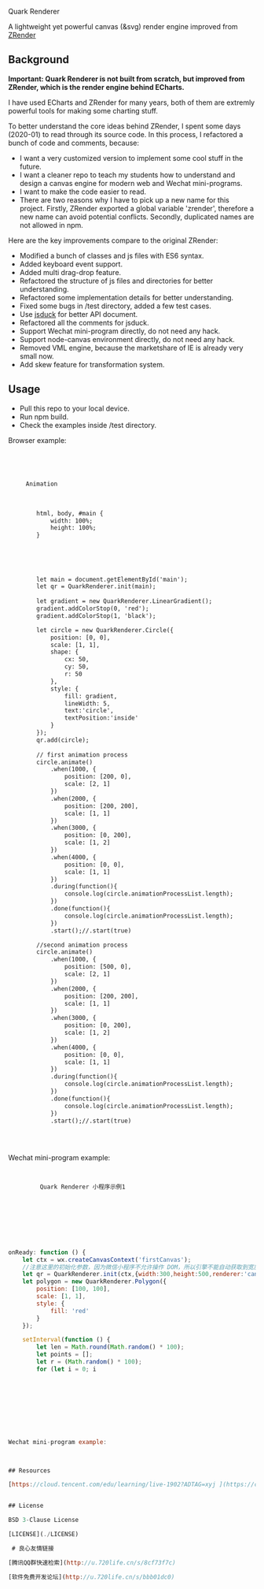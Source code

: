  Quark Renderer 

A lightweight yet powerful canvas (&svg) render engine improved from [ZRender](https://github.com/ecomfe/zrender)

## Background

**Important: Quark Renderer is not built from scratch, but improved from ZRender, which is the render engine behind ECharts.**

I have used ECharts and ZRender for many years, both of them are extremly powerful tools for making some charting stuff.

To better understand the core ideas behind ZRender, I spent some days (2020-01) to read through its source code. In this process, I refactored a bunch of code and comments, because:

- I want a very customized version to implement some cool stuff in the future.
- I want a cleaner repo to teach my students how to understand and design a canvas engine for modern web and Wechat mini-programs.
- I want to make the code easier to read.
- There are two reasons why I have to pick up a new name for this project. Firstly, ZRender exported a global variable 'zrender', therefore a new name can avoid potential conflicts. Secondly, duplicated names are not allowed in npm.

Here are the key improvements compare to the original ZRender:

- Modified a bunch of classes and js files with ES6 syntax.
- Added keyboard event support.
- Added multi drag-drop feature.
- Refactored the structure of js files and directories for better understanding.
- Refactored some implementation details for better understanding.
- Fixed some bugs in /test directory, added a few test cases.
- Use [jsduck](https://github.com/senchalabs/jsduck) for better API document.
- Refactored all the comments for jsduck.
- Support Wechat mini-program directly, do not need any hack.
- Support node-canvas environment directly, do not need any hack.
- Removed VML engine, because the marketshare of IE is already very small now. 
- Add skew feature for transformation system.

## Usage

- Pull this repo to your local device.
- Run npm build.
- Check the examples inside /test directory.

Browser example:

```html
 
 
 
     
     Animation 
      
     
     
        html, body, #main {
            width: 100%;
            height: 100%;
        }
     
 
 
      
     
        let main = document.getElementById('main');
        let qr = QuarkRenderer.init(main);
        
        let gradient = new QuarkRenderer.LinearGradient();
        gradient.addColorStop(0, 'red');
        gradient.addColorStop(1, 'black');

        let circle = new QuarkRenderer.Circle({
            position: [0, 0],
            scale: [1, 1],
            shape: {
                cx: 50,
                cy: 50,
                r: 50
            },
            style: {
                fill: gradient,
                lineWidth: 5,
                text:'circle',
                textPosition:'inside'
            }
        });
        qr.add(circle);
        
        // first animation process
        circle.animate()
            .when(1000, {
                position: [200, 0],
                scale: [2, 1]
            })
            .when(2000, {
                position: [200, 200],
                scale: [1, 1]
            })
            .when(3000, {
                position: [0, 200],
                scale: [1, 2]
            })
            .when(4000, {
                position: [0, 0],
                scale: [1, 1]
            })
            .during(function(){
                console.log(circle.animationProcessList.length);
            })
            .done(function(){
                console.log(circle.animationProcessList.length);
            })
            .start();//.start(true)

        //second animation process
        circle.animate()
            .when(1000, {
                position: [500, 0],
                scale: [2, 1]
            })
            .when(2000, {
                position: [200, 200],
                scale: [1, 1]
            })
            .when(3000, {
                position: [0, 200],
                scale: [1, 2]
            })
            .when(4000, {
                position: [0, 0],
                scale: [1, 1]
            })
            .during(function(){
                console.log(circle.animationProcessList.length);
            })
            .done(function(){
                console.log(circle.animationProcessList.length);
            })
            .start();//.start(true)
     
 
 
```

Wechat mini-program example:

```html
 
     
         Quark Renderer 小程序示例1 
     
     
         
              
         
     
 
```

```javascript
onReady: function () {
    let ctx = wx.createCanvasContext('firstCanvas');
    //注意这里的初始化参数，因为微信小程序不允许操作 DOM，所以引擎不能自动获取到宽度高度，这里需要手动传进去
    let qr = QuarkRenderer.init(ctx,{width:300,height:500,renderer:'canvas'});
    let polygon = new QuarkRenderer.Polygon({
        position: [100, 100],
        scale: [1, 1],
        style: {
            fill: 'red'
        }
    });

    setInterval(function () {
        let len = Math.round(Math.random() * 100);
        let points = [];
        let r = (Math.random() * 100);
        for (let i = 0; i  
 
 
 
 
 
 
 
 

Wechat mini-program example:

 

## Resources

[https://cloud.tencent.com/edu/learning/live-1902?ADTAG=xyj ](https://cloud.tencent.com/edu/learning/live-1902?ADTAG=xyj )


## License

BSD 3-Clause License

[LICENSE](./LICENSE)

 # 良心友情链接

[腾讯QQ群快速检索](http://u.720life.cn/s/8cf73f7c)

[软件免费开发论坛](http://u.720life.cn/s/bbb01dc0)